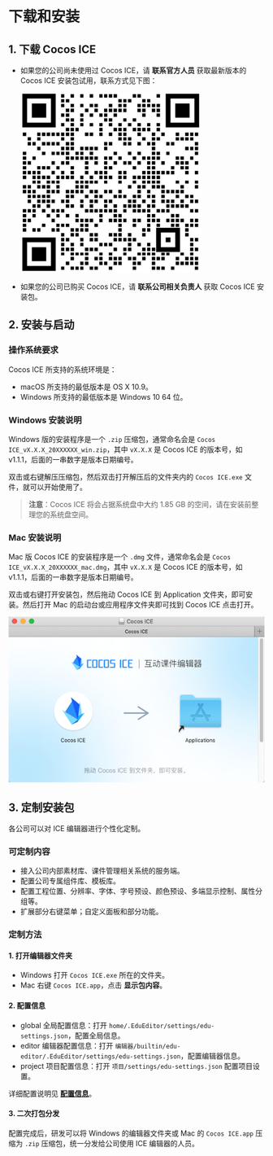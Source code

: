 # 下载和安装

## 1. 下载 Cocos ICE

- 如果您的公司尚未使用过 Cocos ICE，请 **联系官方人员** 获取最新版本的 Cocos ICE 安装包试用，联系方式见下图：

    ![联系方式](../img/we_chat.png)

- 如果您的公司已购买 Cocos ICE，请 **联系公司相关负责人** 获取 Cocos ICE 安装包。

## 2. 安装与启动

### 操作系统要求

Cocos ICE 所支持的系统环境是：
- macOS 所支持的最低版本是 OS X 10.9。
- Windows 所支持的最低版本是 Windows 10 64 位。

### Windows 安装说明

Windows 版的安装程序是一个 `.zip` 压缩包，通常命名会是 `Cocos ICE_vX.X.X_20XXXXXX_win.zip`，其中 `vX.X.X` 是 Cocos ICE 的版本号，如 v1.1.1，后面的一串数字是版本日期编号。

双击或右键解压压缩包，然后双击打开解压后的文件夹内的 `Cocos ICE.exe` 文件，就可以开始使用了。

> **注意**：Cocos ICE 将会占据系统盘中大约 1.85 GB 的空间，请在安装前整理您的系统盘空间。

### Mac 安装说明

Mac 版 Cocos ICE 的安装程序是一个 `.dmg` 文件，通常命名会是 `Cocos ICE_vX.X.X_20XXXXXX_mac.dmg`，其中 `vX.X.X` 是 Cocos ICE 的版本号，如 v1.1.1，后面的一串数字是版本日期编号。

双击或右键打开安装包，然后拖动 Cocos ICE 到 Application 文件夹，即可安装。然后打开 Mac 的启动台或应用程序文件夹即可找到 Cocos ICE 点击打开。

![安装](img/install_mac.png)

## 3. 定制安装包

各公司可以对 ICE 编辑器进行个性化定制。

### 可定制内容

- 接入公司内部素材库、课件管理相关系统的服务端。
- 配置公司专属组件库、模板库。
- 配置工程位置、分辨率、字体、字号预设、颜色预设、多端显示控制、属性分组等。
- 扩展部分右键菜单；自定义面板和部分功能。

### 定制方法

#### 1. 打开编辑器文件夹

- Windows 打开 `Cocos ICE.exe` 所在的文件夹。
- Mac 右键 `Cocos ICE.app`，点击 **显示包内容**。

#### 2. 配置信息

- global 全局配置信息：打开 `home/.EduEditor/settings/edu-settings.json`，配置全局信息。
- editor 编辑器配置信息：打开 `编辑器/builtin/edu-editor/.EduEditor/settings/edu-settings.json`，配置编辑器信息。
- project 项目配置信息：打开 `项目/settings/edu-settings.json` 配置项目设置。

详细配置说明见 [**配置信息**](../../developer/configure/index.md)。

#### 3. 二次打包分发

配置完成后，研发可以将 Windows 的编辑器文件夹或 Mac 的 `Cocos ICE.app` 压缩为 `.zip` 压缩包，统一分发给公司使用 ICE 编辑器的人员。

